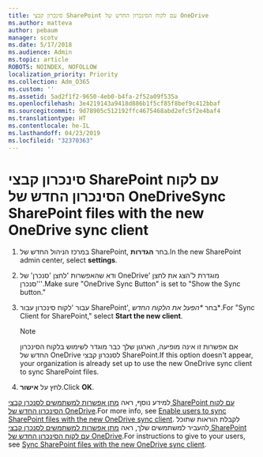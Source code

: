 ```yaml
---
title: סינכרון קבצי SharePoint עם לקוח הסינכרון החדש של OneDrive
ms.author: matteva
author: pebaum
manager: scotv
ms.date: 5/17/2018
ms.audience: Admin
ms.topic: article
ROBOTS: NOINDEX, NOFOLLOW
localization_priority: Priority
ms.collection: Adm_O365
ms.custom: ''
ms.assetid: 5ad2f1f2-9650-4eb0-b4fa-2f52a09f535a
ms.openlocfilehash: 3e4219143a9418d886b1f5cf85f8bef9c412bbaf
ms.sourcegitcommit: 9d78905c512192ffc4675468abd2efc5f2e4baf4
ms.translationtype: HT
ms.contentlocale: he-IL
ms.lasthandoff: 04/23/2019
ms.locfileid: "32370363"
---
```

# <a name="sync-sharepoint-files-with-the-new-onedrive-sync-client"></a><span data-ttu-id="d09ec-102">סינכרון קבצי SharePoint עם לקוח הסינכרון החדש של OneDrive</span><span class="sxs-lookup"><span data-stu-id="d09ec-102">Sync SharePoint files with the new OneDrive sync client</span></span>

1. <span data-ttu-id="d09ec-103">במרכז הניהול החדש של SharePoint, בחר **הגדרות**.</span><span class="sxs-lookup"><span data-stu-id="d09ec-103">In the new SharePoint admin center, select **settings**.</span></span>
    
2. <span data-ttu-id="d09ec-104">ודא שהאפשרות 'לחצן 'סנכרן' של OneDrive' מוגדרת ל'הצג את לחצן 'סנכרן''.</span><span class="sxs-lookup"><span data-stu-id="d09ec-104">Make sure "OneDrive Sync Button" is set to "Show the Sync button."</span></span>
    
3. <span data-ttu-id="d09ec-105"> עבור 'לקוח סינכרון עבור SharePoint', בחר *\*הפעל את הלקוח החדש*\*.</span><span class="sxs-lookup"><span data-stu-id="d09ec-105">For "Sync Client for SharePoint," select **Start the new client**.</span></span>
    
    > [!NOTE]
    > <span data-ttu-id="d09ec-106">אם אפשרות זו אינה מופיעה, הארגון שלך כבר מוגדר לשימוש בלקוח הסינכרון החדש של OneDrive לסנכרון קבצי SharePoint.</span><span class="sxs-lookup"><span data-stu-id="d09ec-106">If this option doesn't appear, your organization is already set up to use the new OneDrive sync client to sync SharePoint files.</span></span> 
  
4. <span data-ttu-id="d09ec-107">לחץ על **אישור**.</span><span class="sxs-lookup"><span data-stu-id="d09ec-107">Click **OK**.</span></span>
    
<span data-ttu-id="d09ec-108">למידע נוסף, ראה [מתן אפשרות למשתמשים לסנכרן קבצי SharePoint עם לקוח הסינכרון החדש של OneDrive](https://go.microsoft.com/fwlink/?linkid=866433).</span><span class="sxs-lookup"><span data-stu-id="d09ec-108">For more info, see [Enable users to sync SharePoint files with the new OneDrive sync client](https://go.microsoft.com/fwlink/?linkid=866433).</span></span> <span data-ttu-id="d09ec-109">לקבלת הוראות שתוכל להעביר למשתמשים שלך, ראה [מתן אפשרות למשתמשים לסנכרן קבצי SharePoint עם לקוח הסינכרון החדש של OneDrive](https://go.microsoft.com/fwlink/?linkid=866427).</span><span class="sxs-lookup"><span data-stu-id="d09ec-109">For instructions to give to your users, see [Sync SharePoint files with the new OneDrive sync client](https://go.microsoft.com/fwlink/?linkid=866427).</span></span>
  

